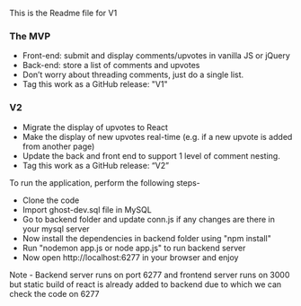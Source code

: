 This is the Readme file for V1
### The MVP

- Front-end: submit and display comments/upvotes in vanilla JS or jQuery
- Back-end: store a list of comments and upvotes
- Don’t worry about threading comments, just do a single list.
- Tag this work as a GitHub release: "V1"

### V2

- Migrate the display of upvotes to React
- Make the display of new upvotes real-time 
(e.g. if a new upvote is added from another page)
- Update the back and front end to support 1 level of comment nesting.
- Tag this work as a GitHub release: “V2”

To run the application, perform the following steps-
- Clone the code
- Import ghost-dev.sql file in MySQL
- Go to backend folder and update conn.js if any changes are there in your mysql server
- Now install the dependencies in backend folder using "npm install"
- Run "nodemon app.js or node app.js" to run backend server
- Now open http://localhost:6277 in your browser and enjoy

Note - Backend server runs on port 6277 and frontend server runs on 3000 but static build of react is already added to backend due to which we can check the code on 6277